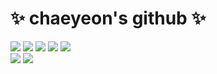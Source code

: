 <!DOCTYPE html>
<html lang="en">
<head>
  <meta charset="UTF-8">
  <meta name="viewport" content="width=device-width, initial-scale=1.0">
  <title>chaeyeon's github</title>
</head>
<body>
  <div class="container">
    <h1>✨ chaeyeon's github ✨</h1>
    <div>
      <img class="badge" src="https://img.shields.io/badge/Python-3178C6?style=flat&logo=Python&logoColor=white"/>
      <img class="badge" src="https://img.shields.io/badge/HTML5-E34F26?style=flat&logo=HTML5&logoColor=white"/>
      <img class="badge" src="https://img.shields.io/badge/JavaScript-F7DF1E?style=flat&logo=JavaScript&logoColor=white"/>
      <img class="badge" src="https://img.shields.io/badge/Jupyter-F37626?style=flat&logo=Jupyter&logoColor=white"/>
      <img class="badge" src="https://img.shields.io/badge/C-A8B9CC?style=flat&logo=C&logoColor=white"/>
    </div>
    <img src="https://github-readme-stats.vercel.app/api?username=Chaeyeoncho&show_icons=true&theme=radical"/>
    <img src="https://github-readme-stats.vercel.app/api/top-langs/?username=Chaeyeoncho&layout=compact"/>
  </div>
</body>
</html>

